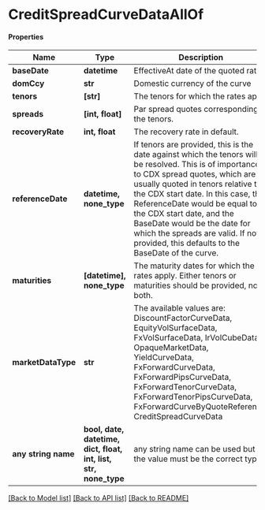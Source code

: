 # CreditSpreadCurveDataAllOf

#### Properties
Name | Type | Description | Notes
------------ | ------------- | ------------- | -------------
**baseDate** | **datetime** | EffectiveAt date of the quoted rates | 
**domCcy** | **str** | Domestic currency of the curve | 
**tenors** | **[str]** | The tenors for which the rates apply | 
**spreads** | **[int, float]** | Par spread quotes corresponding to the tenors. | 
**recoveryRate** | **int, float** | The recovery rate in default. | 
**referenceDate** | **datetime, none_type** | If tenors are provided, this is the date against which the tenors will be resolved.  This is of importance to CDX spread quotes, which are usually quoted in tenors relative to the CDX start date.  In this case, the ReferenceDate would be equal to the CDX start date, and the BaseDate would be the date for which the spreads are valid.  If not provided, this defaults to the BaseDate of the curve. | [optional] 
**maturities** | **[datetime], none_type** | The maturity dates for which the rates apply.  Either tenors or maturities should be provided, not both. | [optional] 
**marketDataType** | **str** | The available values are: DiscountFactorCurveData, EquityVolSurfaceData, FxVolSurfaceData, IrVolCubeData, OpaqueMarketData, YieldCurveData, FxForwardCurveData, FxForwardPipsCurveData, FxForwardTenorCurveData, FxForwardTenorPipsCurveData, FxForwardCurveByQuoteReference, CreditSpreadCurveData | 
**any string name** | **bool, date, datetime, dict, float, int, list, str, none_type** | any string name can be used but the value must be the correct type | [optional]

[[Back to Model list]](../README.md#documentation-for-models) [[Back to API list]](../README.md#documentation-for-api-endpoints) [[Back to README]](../README.md)

